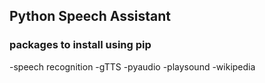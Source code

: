 ## Python Speech Assistant 

### packages to install using pip
  -speech recognition
  -gTTS
  -pyaudio
  -playsound
  -wikipedia